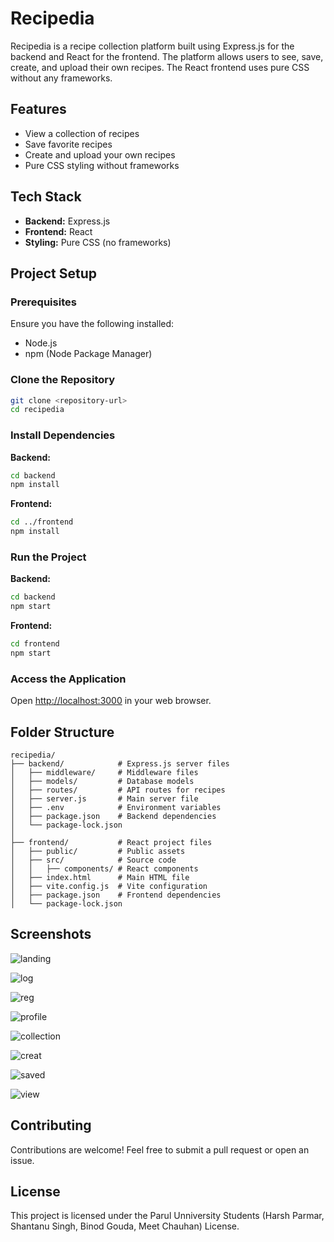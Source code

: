 # Recipedia

Recipedia is a recipe collection platform built using Express.js for the backend and React for the frontend. The platform allows users to see, save, create, and upload their own recipes. The React frontend uses pure CSS without any frameworks.

## Features
- View a collection of recipes
- Save favorite recipes
- Create and upload your own recipes
- Pure CSS styling without frameworks

## Tech Stack
- **Backend:** Express.js
- **Frontend:** React
- **Styling:** Pure CSS (no frameworks)

## Project Setup

### Prerequisites
Ensure you have the following installed:
- Node.js
- npm (Node Package Manager)

### Clone the Repository
```bash
git clone <repository-url>
cd recipedia
```

### Install Dependencies
**Backend:**
```bash
cd backend
npm install
```

**Frontend:**
```bash
cd ../frontend
npm install
```

### Run the Project
**Backend:**
```bash
cd backend
npm start
```
**Frontend:**
```bash
cd frontend
npm start
```

### Access the Application
Open [http://localhost:3000](http://localhost:3000) in your web browser.

## Folder Structure
```
recipedia/
├── backend/            # Express.js server files
│   ├── middleware/     # Middleware files
│   ├── models/         # Database models
│   ├── routes/         # API routes for recipes
│   ├── server.js       # Main server file
│   ├── .env            # Environment variables
│   ├── package.json    # Backend dependencies
│   └── package-lock.json
│
├── frontend/           # React project files
│   ├── public/         # Public assets
│   ├── src/            # Source code
│   │   ├── components/ # React components
│   ├── index.html      # Main HTML file
│   ├── vite.config.js  # Vite configuration
│   ├── package.json    # Frontend dependencies
│   └── package-lock.json
```

## Screenshots

![landing](https://github.com/user-attachments/assets/23390ac7-d9ea-4c7e-b9ed-da1f4d7b100e)

![log](https://github.com/user-attachments/assets/593dd372-fe95-4c92-a61c-01577548e281)

![reg](https://github.com/user-attachments/assets/3b867f88-d637-4dbb-89ff-743af27177ba)

![profile](https://github.com/user-attachments/assets/be221bc7-3e38-45fa-aa78-726f8ec01bff)

![collection](https://github.com/user-attachments/assets/15984ad5-02a3-40a8-87c9-7fdd1b2b6c87)

![creat](https://github.com/user-attachments/assets/2229656a-b862-4b5e-9b7b-b0fddf283990)

![saved](https://github.com/user-attachments/assets/9ea831be-dfce-4ef3-a945-6874d219d6ef)

![view](https://github.com/user-attachments/assets/f5ac17ec-22d5-4f4e-96f3-f3f066808cec)




## Contributing
Contributions are welcome! Feel free to submit a pull request or open an issue.

## License
This project is licensed under the Parul Unniversity Students (Harsh Parmar, Shantanu Singh, Binod Gouda, Meet Chauhan) License.
